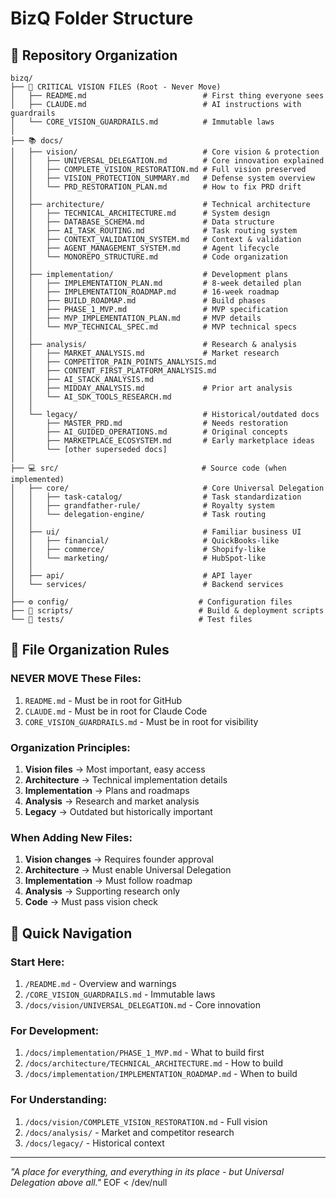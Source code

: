 # BizQ Folder Structure

## 📁 Repository Organization

```
bizq/
├── 🔴 CRITICAL VISION FILES (Root - Never Move)
│   ├── README.md                          # First thing everyone sees
│   ├── CLAUDE.md                          # AI instructions with guardrails
│   └── CORE_VISION_GUARDRAILS.md          # Immutable laws
│
├── 📚 docs/
│   ├── vision/                            # Core vision & protection
│   │   ├── UNIVERSAL_DELEGATION.md        # Core innovation explained
│   │   ├── COMPLETE_VISION_RESTORATION.md # Full vision preserved
│   │   ├── VISION_PROTECTION_SUMMARY.md   # Defense system overview
│   │   └── PRD_RESTORATION_PLAN.md        # How to fix PRD drift
│   │
│   ├── architecture/                      # Technical architecture
│   │   ├── TECHNICAL_ARCHITECTURE.md      # System design
│   │   ├── DATABASE_SCHEMA.md             # Data structure
│   │   ├── AI_TASK_ROUTING.md             # Task routing system
│   │   ├── CONTEXT_VALIDATION_SYSTEM.md   # Context & validation
│   │   ├── AGENT_MANAGEMENT_SYSTEM.md     # Agent lifecycle
│   │   └── MONOREPO_STRUCTURE.md          # Code organization
│   │
│   ├── implementation/                    # Development plans
│   │   ├── IMPLEMENTATION_PLAN.md         # 8-week detailed plan
│   │   ├── IMPLEMENTATION_ROADMAP.md      # 16-week roadmap
│   │   ├── BUILD_ROADMAP.md               # Build phases
│   │   ├── PHASE_1_MVP.md                 # MVP specification
│   │   ├── MVP_IMPLEMENTATION_PLAN.md     # MVP details
│   │   └── MVP_TECHNICAL_SPEC.md          # MVP technical specs
│   │
│   ├── analysis/                          # Research & analysis
│   │   ├── MARKET_ANALYSIS.md             # Market research
│   │   ├── COMPETITOR_PAIN_POINTS_ANALYSIS.md
│   │   ├── CONTENT_FIRST_PLATFORM_ANALYSIS.md
│   │   ├── AI_STACK_ANALYSIS.md
│   │   ├── MIDDAY_ANALYSIS.md             # Prior art analysis
│   │   └── AI_SDK_TOOLS_RESEARCH.md
│   │
│   └── legacy/                            # Historical/outdated docs
│       ├── MASTER_PRD.md                  # Needs restoration
│       ├── AI_GUIDED_OPERATIONS.md        # Original concepts
│       ├── MARKETPLACE_ECOSYSTEM.md       # Early marketplace ideas
│       └── [other superseded docs]
│
├── 💻 src/                                # Source code (when implemented)
│   ├── core/                              # Core Universal Delegation
│   │   ├── task-catalog/                  # Task standardization
│   │   ├── grandfather-rule/              # Royalty system
│   │   └── delegation-engine/             # Task routing
│   │
│   ├── ui/                                # Familiar business UI
│   │   ├── financial/                     # QuickBooks-like
│   │   ├── commerce/                      # Shopify-like
│   │   └── marketing/                     # HubSpot-like
│   │
│   ├── api/                               # API layer
│   └── services/                          # Backend services
│
├── ⚙️ config/                             # Configuration files
├── 📜 scripts/                            # Build & deployment scripts
└── 🧪 tests/                              # Test files
```

## 🚨 File Organization Rules

### NEVER MOVE These Files:
1. `README.md` - Must be in root for GitHub
2. `CLAUDE.md` - Must be in root for Claude Code
3. `CORE_VISION_GUARDRAILS.md` - Must be in root for visibility

### Organization Principles:
1. **Vision files** → Most important, easy access
2. **Architecture** → Technical implementation details
3. **Implementation** → Plans and roadmaps
4. **Analysis** → Research and market analysis
5. **Legacy** → Outdated but historically important

### When Adding New Files:
1. **Vision changes** → Requires founder approval
2. **Architecture** → Must enable Universal Delegation
3. **Implementation** → Must follow roadmap
4. **Analysis** → Supporting research only
5. **Code** → Must pass vision check

## 📍 Quick Navigation

### Start Here:
1. `/README.md` - Overview and warnings
2. `/CORE_VISION_GUARDRAILS.md` - Immutable laws
3. `/docs/vision/UNIVERSAL_DELEGATION.md` - Core innovation

### For Development:
1. `/docs/implementation/PHASE_1_MVP.md` - What to build first
2. `/docs/architecture/TECHNICAL_ARCHITECTURE.md` - How to build
3. `/docs/implementation/IMPLEMENTATION_ROADMAP.md` - When to build

### For Understanding:
1. `/docs/vision/COMPLETE_VISION_RESTORATION.md` - Full vision
2. `/docs/analysis/` - Market and competitor research
3. `/docs/legacy/` - Historical context

---

*"A place for everything, and everything in its place - but Universal Delegation above all."*
EOF < /dev/null